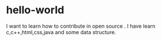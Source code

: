 # hello-world
I want to learn how to contribute in open source .
I have learn c,c++,html,css,java and some data structure.


